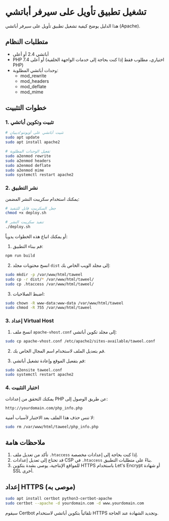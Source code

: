 
# تشغيل تطبيق تأويل على سيرفر أباتشي

هذا الدليل يوضح كيفية تشغيل تطبيق تأويل على سيرفر أباتشي (Apache).

## متطلبات النظام

- أباتشي 2.4 أو أعلى
- PHP 7.4 أو أعلى (اختياري، مطلوب فقط إذا كنت بحاجة إلى خدمات الواجهة الخلفية PHP)
- وحدات أباتشي المطلوبة:
  - mod_rewrite
  - mod_headers
  - mod_deflate
  - mod_mime

## خطوات التثبيت

### 1. تثبيت وتكوين أباتشي

```bash
# تثبيت أباتشي على أوبونتو/ديبيان
sudo apt update
sudo apt install apache2

# تفعيل الوحدات المطلوبة
sudo a2enmod rewrite
sudo a2enmod headers
sudo a2enmod deflate
sudo a2enmod mime
sudo systemctl restart apache2
```

### 2. نشر التطبيق

يمكنك استخدام سكريبت النشر المضمن:

```bash
# جعل السكريبت قابل للتنفيذ
chmod +x deploy.sh

# تنفيذ سكريبت النشر
./deploy.sh
```

أو يمكنك اتباع هذه الخطوات يدوياً:

1. قم ببناء التطبيق:
```bash
npm run build
```

2. انسخ محتويات مجلد `dist` إلى مجلد الويب الخاص بك:
```bash
sudo mkdir -p /var/www/html/taweel
sudo cp -r dist/* /var/www/html/taweel/
sudo cp .htaccess /var/www/html/taweel/
```

3. اضبط الصلاحيات:
```bash
sudo chown -R www-data:www-data /var/www/html/taweel
sudo chmod -R 755 /var/www/html/taweel
```

### 3. إعداد Virtual Host

1. انسخ ملف `apache-vhost.conf` إلى مجلد تكوين أباتشي:
```bash
sudo cp apache-vhost.conf /etc/apache2/sites-available/taweel.conf
```

2. قم بتعديل الملف لاستخدام اسم المجال الخاص بك.

3. قم بتفعيل الموقع وإعادة تشغيل أباتشي:
```bash
sudo a2ensite taweel.conf
sudo systemctl restart apache2
```

### 4. اختبار التثبيت

يمكنك التحقق من إعدادات PHP عن طريق الوصول إلى:
```
http://yourdomain.com/php_info.php
```

لا تنس حذف هذا الملف بعد الاختبار لأسباب أمنية:
```bash
sudo rm /var/www/html/taweel/php_info.php
```

## ملاحظات هامة

1. تأكد من تعديل ملف `.htaccess` إذا كنت بحاجة إلى إعدادات مخصصة.
2. قد تحتاج إلى تعديل إعدادات CSP في `.htaccess` بناءً على متطلبات التطبيق.
3. للمواقع الإنتاجية، يوصى بشدة بتكوين HTTPS باستخدام Let's Encrypt أو شهادة SSL أخرى.

## إعداد HTTPS (موصى به)

```bash
sudo apt install certbot python3-certbot-apache
sudo certbot --apache -d yourdomain.com -d www.yourdomain.com
```

سيقوم Certbot تلقائياً بتكوين أباتشي لاستخدام HTTPS وتجديد الشهادة عند الحاجة.
